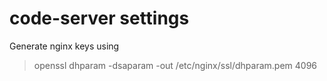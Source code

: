 # code-server settings

Generate nginx keys using 
> openssl dhparam -dsaparam -out /etc/nginx/ssl/dhparam.pem 4096
